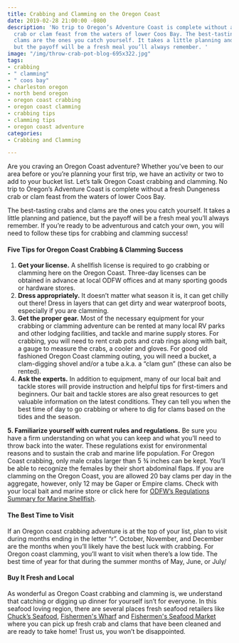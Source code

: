 ```yaml
---
title: Crabbing and Clamming on the Oregon Coast
date: 2019-02-28 21:00:00 -0800
description: 'No trip to Oregon’s Adventure Coast is complete without a fresh Dungeness
  crab or clam feast from the waters of lower Coos Bay. The best-tasting crabs and
  clams are the ones you catch yourself. It takes a little planning and patience,
  but the payoff will be a fresh meal you’ll always remember. '
image: "/img/throw-crab-pot-blog-695x322.jpg"
tags:
- crabbing
- " clamming"
- " coos bay"
- charleston oregon
- north bend oregon
- oregon coast crabbing
- oregon coast clamming
- crabbing tips
- clamming tips
- oregon coast adventure
categories:
- Crabbing and Clamming

---
```

Are you craving an Oregon Coast adventure? Whether you’ve been to our area before or you’re planning your first trip, we have an activity or two to add to your bucket list. Let’s talk Oregon Coast crabbing and clamming. No trip to Oregon’s Adventure Coast is complete without a fresh Dungeness crab or clam feast from the waters of lower Coos Bay.

The best-tasting crabs and clams are the ones you catch yourself. It takes a little planning and patience, but the payoff will be a fresh meal you’ll always remember. If you’re ready to be adventurous and catch your own, you will need to follow these tips for crabbing and clamming success!

#### Five Tips for Oregon Coast Crabbing & Clamming Success

1. **Get your license.** A shellfish license is required to go crabbing or clamming here on the Oregon Coast. Three-day licenses can be obtained in advance at local ODFW offices and at many sporting goods or hardware stores.
2. **Dress appropriately.** It doesn’t matter what season it is, it can get chilly out there! Dress in layers that can get dirty and wear waterproof boots, especially if you are clamming.
3. **Get the proper gear.** Most of the necessary equipment for your crabbing or clamming adventure can be rented at many local RV parks and other lodging facilities, and tackle and marine supply stores. For crabbing, you will need to rent crab pots and crab rings along with bait, a gauge to measure the crabs, a cooler and gloves. For good old fashioned Oregon Coast clamming outing, you will need a bucket, a clam-digging shovel and/or a tube a.k.a. a “clam gun” (these can also be rented).
4. **Ask the experts.** In addition to equipment, many of our local bait and tackle stores will provide instruction and helpful tips for first-timers and beginners. Our bait and tackle stores are also great resources to get valuable information on the latest conditions. They can tell you when the best time of day to go crabbing or where to dig for clams based on the tides and the season.

**5. Familiarize yourself with current rules and regulations.** Be sure you have a firm understanding on what you can keep and what you’ll need to throw back into the water. These regulations exist for environmental reasons and to sustain the crab and marine life population. For Oregon Coast crabbing, only male crabs larger than 5 ¾ inches can be kept. You’ll be able to recognize the females by their short abdominal flaps. If you are clamming on the Oregon Coast, you are allowed 20 bay clams per day in the aggregate, however, only 12 may be Gaper or Empire clams. Check with your local bait and marine store or click here for [ODFW’s Regulations Summary for Marine Shellfish](https://www.dfw.state.or.us/mrp/shellfish/regulations.asp).

#### The Best Time to Visit

If an Oregon coast crabbing adventure is at the top of your list, plan to visit during months ending in the letter “r”. October, November, and December are the months when you’ll likely have the best luck with crabbing. For Oregon coast clamming, you’ll want to visit when there’s a low tide. The best time of year for that during the summer months of May, June, or July/

#### Buy It Fresh and Local

As wonderful as Oregon Coast crabbing and clamming is, we understand that catching or digging up dinner for yourself isn’t for everyone. In this seafood loving region, there are several places fresh seafood retailers like [Chuck’s Seafood](https://www.chucksseafood.com/), [Fishermen's Wharf](https://charlestonoregonmerchants.com/merchants_directory/fishermans-wharf-floating-seafood-market/) and [Fishermen's Seafood Market](http://fishermensseafoodmarket.com/) where you can pick up fresh crab and clams that have been cleaned and are ready to take home! Trust us, you won’t be disappointed.
